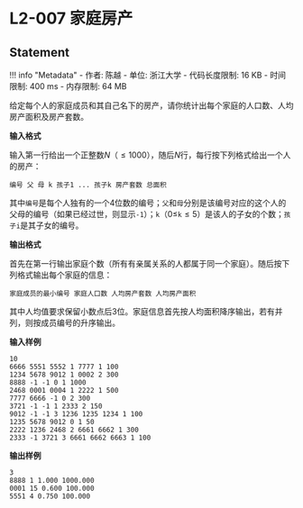 
# L2-007 家庭房产

## Statement

!!! info "Metadata"
    - 作者: 陈越
    - 单位: 浙江大学
    - 代码长度限制: 16 KB
    - 时间限制: 400 ms
    - 内存限制: 64 MB

给定每个人的家庭成员和其自己名下的房产，请你统计出每个家庭的人口数、人均房产面积及房产套数。

**输入格式**

输入第一行给出一个正整数$N$（$\le 1000$），随后$N$行，每行按下列格式给出一个人的房产：
```
编号 父 母 k 孩子1 ... 孩子k 房产套数 总面积
```
其中`编号`是每个人独有的一个4位数的编号；`父`和`母`分别是该编号对应的这个人的父母的编号（如果已经过世，则显示`-1`）；`k`（$0\le$`k`$\le 5$）是该人的子女的个数；`孩子i`是其子女的编号。

**输出格式**

首先在第一行输出家庭个数（所有有亲属关系的人都属于同一个家庭）。随后按下列格式输出每个家庭的信息：
```
家庭成员的最小编号 家庭人口数 人均房产套数 人均房产面积
```
其中人均值要求保留小数点后3位。家庭信息首先按人均面积降序输出，若有并列，则按成员编号的升序输出。

**输入样例**
```plaintext
10
6666 5551 5552 1 7777 1 100
1234 5678 9012 1 0002 2 300
8888 -1 -1 0 1 1000
2468 0001 0004 1 2222 1 500
7777 6666 -1 0 2 300
3721 -1 -1 1 2333 2 150
9012 -1 -1 3 1236 1235 1234 1 100
1235 5678 9012 0 1 50
2222 1236 2468 2 6661 6662 1 300
2333 -1 3721 3 6661 6662 6663 1 100
```

**输出样例**
```plaintext
3
8888 1 1.000 1000.000
0001 15 0.600 100.000
5551 4 0.750 100.000
```
